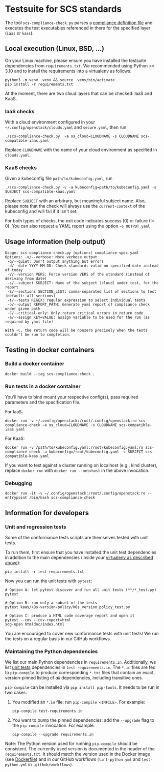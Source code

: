 # Testsuite for SCS standards

The tool `scs-compliance-check.py` parses a
[compliance definition file](https://github.com/SovereignCloudStack/standards/blob/main/Standards/scs-0003-v1-sovereign-cloud-standards-yaml.md)
and executes the test executables referenced in there for
the specified layer (`iaas` or `kaas`).

## Local execution (Linux, BSD, ...)

On your Linux machine, please ensure you have installed the testsuite dependencies
from `requirements.txt`. We recommended using Python >= 3.10 and to install the
requirements into a virtualenv as follows:

```shell
python3 -m venv .venv && source .venv/bin/activate
pip install -r requirements.txt
```

At the moment, there are two cloud layers that can be checked: IaaS and KaaS.

### IaaS checks

With a cloud environment configured in your `~/.config/openstack/clouds.yaml`
and `secure.yaml`, then run

```shell
./scs-compliance-check.py  -a os_cloud=CLOUDNAME -s CLOUDNAME scs-compatible-iaas.yaml
```

Replace `CLOUDNAME` with the name of your cloud environment as
specified in `clouds.yaml`.

### KaaS checks

Given a kubeconfig file `path/to/kubeconfig.yaml`, run

```shell
./scs-compliance-check.py -v -a kubeconfig=path/to/kubeconfig.yaml -s SUBJECT scs-compatible-kaas.yaml
```

Replace `SUBJECT` with an arbitrary, but meaningful subject name.
Also, please note that the check will always use the `current-context` of the kubeconfig and will
fail if it isn't set.

For both types of checks, the exit code indicates success (0) or failure (!= 0).
You can also request a YAML report using the option `-o OUTPUT.yaml`

## Usage information (help output)

```text
Usage: scs-compliance-check.py [options] compliance-spec.yaml
Options: -v/--verbose: More verbose output
 -q/--quiet: Don't output anything but errors
 -d/--date YYYY-MM-DD: Check standards valid on specified date instead of today
 -V/--version VERS: Force version VERS of the standard (instead of deriving from date)
 -s/--subject SUBJECT: Name of the subject (cloud) under test, for the report
 -S/--sections SECTION_LIST: comma-separated list of sections to test (default: all sections)
 -t/--tests REGEX: regular expression to select individual tests
 -o/--output REPORT_PATH: Generate yaml report of compliance check under given path
 -C/--critical-only: Only return critical errors in return code
 -a/--assign KEY=VALUE: assign variable to be used for the run (as required by yaml file)

With -C, the return code will be nonzero precisely when the tests couldn't be run to completion.
```

## Testing in docker containers

### Build a docker container

```shell
docker build --tag scs-compliance-check .
```

### Run tests in a docker container

You'll have to bind mount your respective config(s), pass required parameters and the specification file.

For IaaS:

```shell
docker run -v ~/.config/openstack:/root/.config/openstack:ro scs-compliance-check -a os_cloud=CLOUDNAME -s CLOUDNAME scs-compatible-iaas.yaml
```

For KaaS:

```shell
docker run -v /path/to/kubeconfig.yaml:/root/kubeconfig.yaml:ro scs-compliance-check -a kubeconfig=/root/kubeconfig.yaml -s SUBJECT scs-compatible-kaas.yaml
```

If you want to test against a cluster running on localhost (e.g., kind cluster), replace
`docker run` with `docker run --net=host` in the above invocation.

### Debugging

```shell
docker run -it -v ~/.config/openstack:/root/.config/openstack:ro --entrypoint /bin/bash scs-compliance-check
```

## Information for developers

### Unit and regression tests

Some of the conformance tests scripts are themselves tested with unit tests.

To run them, first ensure that you have installed the unit test dependencies
in addition to the main dependencies (inside your [virtualenv as described
above](#local-execution-linux-bsd-)):

```shell
pip install -r test-requirements.txt
```

Now you can run the unit tests with `pytest`:

```shell
# Option A: let pytest discover and run all unit tests (**/*_test.py)
pytest

# Option B: run only a subset of the tests
pytest kaas/k8s-version-policy/k8s_version_policy_test.py

# Option C: produce a HTML code coverage report and open it
pytest --cov --cov-report=html
xdg-open htmldoc/index.html
```

You are encouraged to cover new conformance tests with unit tests!
We run the tests on a regular basis in our GitHub workflows.

### Maintaining the Python dependencies

We list our main Python dependencies in `requirements.in`. Additionally, we list
[unit tests](#unit-and-regression-tests) dependencies in `test-requirements.in`.
The `*.in` files are fed to `pip-compile` to produce corresponding `*.txt` files
that contain an exact, version-pinned listing of *all* dependencies, including
transitive ones.

`pip-compile` can be installed via `pip install pip-tools`.
It needs to be run in two cases:

1. You modified an `*.in` file: run `pip-compile <INFILE>`. For example:

   ```shell
   pip-compile test-requirements.in
   ```

2. You want to bump the pinned dependencies: add the `--upgrade` flag to the
   `pip-compile` invocation. For example:

   ```shell
   pip-compile --upgrade requirements.in
   ```

Note: The Python version used for running `pip-compile` should be consistent. The currently
used version is documented in the header of the `requirements.txt`. It should match the
version used in the Docker image (see [Dockerfile](Dockerfile)) and in our GitHub
workflows (`lint-python.yml` and `test-python.yml` in `.github/workflows`).
